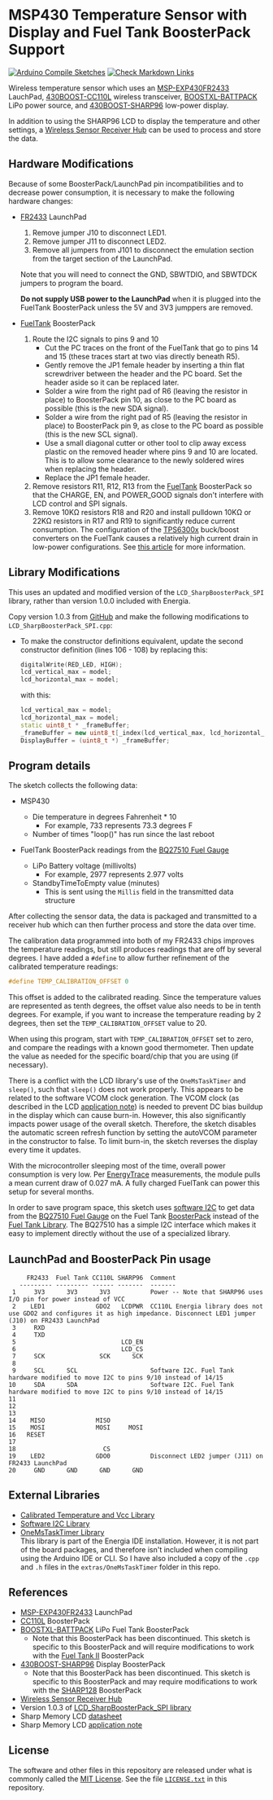 # MSP430 Temperature Sensor with Display and Fuel Tank BoosterPack Support

[![Arduino Compile Sketches](https://github.com/Andy4495/MSP430TempSensorWithDisplay/actions/workflows/arduino-compile-sketches.yml/badge.svg)](https://github.com/Andy4495/MSP430TempSensorWithDisplay/actions/workflows/arduino-compile-sketches.yml)
[![Check Markdown Links](https://github.com/Andy4495/MSP430TempSensorWithDisplay/actions/workflows/CheckMarkdownLinks.yml/badge.svg)](https://github.com/Andy4495/MSP430TempSensorWithDisplay/actions/workflows/CheckMarkdownLinks.yml)

Wireless temperature sensor which uses an [MSP-EXP430FR2433][1] LauchPad, [430BOOST-CC110L][2] wireless transceiver, [BOOSTXL-BATTPACK][3] LiPo power source, and [430BOOST-SHARP96][4] low-power display.

In addition to using the SHARP96 LCD to display the temperature and other settings, a [Wireless Sensor Receiver Hub][5] can be used to process and store the data.

## Hardware Modifications

Because of some BoosterPack/LaunchPad pin incompatibilities and to decrease power consumption, it is necessary to make the following hardware changes:

- [FR2433][1] LaunchPad

  1. Remove jumper J10 to disconnect LED1.
  2. Remove jumper J11 to disconnect LED2.
  3. Remove all jumpers from J101 to disconnect the emulation section from the target section of the LaunchPad.
  
  Note that you will need to connect the GND, SBWTDIO, and SBWTDCK jumpers to program the board.
  
  **Do not supply USB power to the LaunchPad** when it is plugged into the FuelTank BoosterPack unless the 5V and 3V3 jumppers are removed.

- [FuelTank][3] BoosterPack

  1. Route the I2C signals to pins 9 and 10
     - Cut the PC traces on the front of the FuelTank that go to pins 14 and 15 (these traces start at two vias directly beneath R5).
     - Gently remove the JP1 female header by inserting a thin flat screwdriver between the header and the PC board. Set the header aside so it can be replaced later.
     - Solder a wire from the right pad of R6 (leaving the resistor in place) to BoosterPack pin 10, as close to the PC board as possible (this is the new SDA signal).
     - Solder a wire from the right pad of R5 (leaving the resistor in place) to BoosterPack pin 9, as close to the PC board as possible (this is the new SCL signal).
     - Use a small diagonal cutter or other tool to clip away excess plastic on the removed header where pins 9 and 10 are located. This is to allow some clearance to the newly soldered wires when replacing the header.
     - Replace the JP1 female header.
  2. Remove resistors R11, R12, R13 from the [FuelTank][3] BoosterPack so that the CHARGE, EN, and POWER_GOOD signals don't interfere with LCD control and SPI signals.
  3. Remove 10KΩ resistors R18 and R20 and install pulldown 10KΩ or 22KΩ resistors in R17 and R19 to significantly reduce current consumption. The configuration of the [TPS6300x][16] buck/boost converters on the FuelTank causes a relatively high current drain in low-power configurations. See [this article][15] for more information.

## Library Modifications

This uses an updated and modified version of the `LCD_SharpBoosterPack_SPI` library, rather than version 1.0.0 included with Energia.

Copy version 1.0.3 from [GitHub][10] and make the following modifications to `LCD_SharpBoosterPack_SPI.cpp`:

- To make the constructor definitions equivalent, update the second constructor definition (lines 106 - 108) by replacing this:

    ```cpp
    digitalWrite(RED_LED, HIGH);
    lcd_vertical_max = model;
    lcd_horizontal_max = model;
    ```

    with this:

    ```cpp
    lcd_vertical_max = model;
    lcd_horizontal_max = model;
    static uint8_t * _frameBuffer;
    _frameBuffer = new uint8_t[_index(lcd_vertical_max, lcd_horizontal_max)];
    DisplayBuffer = (uint8_t *) _frameBuffer;
    ```

## Program details

The sketch collects the following data:

- MSP430
  - Die temperature in degrees Fahrenheit * 10
    - For example, 733 represents 73.3 degrees F
  - Number of times "loop()" has run since the last reboot

- FuelTank BoosterPack readings from the [BQ27510 Fuel Gauge][12]
  - LiPo Battery voltage (millivolts)
    - For example, 2977 represents 2.977 volts
  - StandbyTimeToEmpty value (minutes)
    - This is sent using the `Millis` field in the transmitted data structure

After collecting the sensor data, the data is packaged and transmitted to a
receiver hub which can then further process and store the data over time.

The calibration data programmed into both of my FR2433 chips improves the temperature readings, but still produces readings that are off by several degrees. I have added a `#define` to allow further refinement of the calibrated temperature readings:

```cpp
#define TEMP_CALIBRATION_OFFSET 0
```

This offset is added to the calibrated reading. Since the temperature values are represented as tenth degrees, the offset value also needs to be in tenth degrees. For example, if you want to increase the temperature reading by 2 degrees, then set the `TEMP_CALIBRATION_OFFSET` value to 20.

When using this program, start with `TEMP_CALIBRATION_OFFSET` set to zero, and compare the readings with a known good thermometer. Then update the value as needed for the specific board/chip that you are using (if necessary).

There is a conflict with the LCD library's use of the `OneMsTaskTimer` and `sleep()`, such that `sleep()` does not work properly. This appears to be related to the software VCOM clock generation. The VCOM clock (as described in the LCD [application note][18]) is needed to prevent DC bias buildup in the display which can cause burn-in. However, this also significantly impacts power usage of the overall sketch. Therefore, the sketch disables the automatic screen refresh function by setting the autoVCOM parameter in the constructor to false. To limit burn-in, the sketch reverses the display every time it updates.

With the microcontroller sleeping most of the time, overall power consumption is very low. Per [EnergyTrace][14] measurements, the module pulls a mean current draw of 0.027 mA. A fully charged FuelTank can power this setup for several months.

In order to save program space, this sketch uses [software I2C][7] to get data from the [BQ27510 Fuel Gauge][12] on the Fuel Tank [BoosterPack][3] instead of the [Fuel Tank Library][13]. The BQ27510 has a simple I2C interface which makes it easy to implement directly without the use of a specialized library.

## LaunchPad and BoosterPack Pin usage

```text
     FR2433  Fuel Tank CC110L SHARP96  Comment
   --------- --------- ------ -------  -------
 1     3V3      3V3      3V3           Power -- Note that SHARP96 uses I/O pin for power instead of VCC
 2    LED1              GDO2   LCDPWR  CC110L Energia library does not use GDO2 and configures it as high impedance. Disconnect LED1 jumper (J10) on FR2433 LaunchPad
 3     RXD
 4     TXD
 5                             LCD_EN
 6                             LCD_CS
 7     SCK               SCK      SCK
 8
 9     SCL      SCL                    Software I2C. Fuel Tank hardware modified to move I2C to pins 9/10 instead of 14/15
10     SDA      SDA                    Software I2C. Fuel Tank hardware modified to move I2C to pins 9/10 instead of 14/15
11
12
13
14    MISO              MISO
15    MOSI              MOSI     MOSI
16   RESET
17
18                        CS
19    LED2              GDO0           Disconnect LED2 jumper (J11) on FR2433 LaunchPad
20     GND      GND      GND      GND
```

## External Libraries

- [Calibrated Temperature and Vcc Library][6]
- [Software I2C Library][7]
- [OneMsTaskTimer Library][19]  
  This library is part of the Energia IDE installation. However, it is not part of the board packages, and therefore isn't included when compiling using the Arduino IDE or CLI. So I have also included a copy of the `.cpp` and `.h` files in the `extras/OneMsTaskTimer` folder in this repo.

## References

- [MSP-EXP430FR2433][1] LaunchPad
- [CC110L][2] BoosterPack
- [BOOSTXL-BATTPACK][3] LiPo Fuel Tank BoosterPack
  - Note that this BoosterPack has been discontinued. This sketch is specific to this BoosterPack and will require modifications to work with the [Fuel Tank II][8] BoosterPack
- [430BOOST-SHARP96][4] Display BoosterPack
  - Note that this BoosterPack has been discontinued. This sketch is specific to this BoosterPack and may require modifications to work with the [SHARP128][9] BoosterPack
- [Wireless Sensor Receiver Hub][5]
- Version 1.0.3 of [LCD_SharpBoosterPack_SPI library][10]
- Sharp Memory LCD [datasheet][17]
- Sharp Memory LCD [application note][18]

## License

The software and other files in this repository are released under what is commonly called the [MIT License][100]. See the file [`LICENSE.txt`][101] in this repository.

[1]: http://www.ti.com/tool/MSP-EXP430FR2433
[2]: https://www.ti.com/lit/ml/swru312b/swru312b.pdf
[3]: http://www.ti.com/tool/BOOSTXL-BATTPACK
[4]: http://www.ti.com/tool/430BOOST-SHARP96
[5]: https://github.com/Andy4495/Wireless-Sensor-Receiver-Hub
[6]: https://github.com/Andy4495/mspTandV
[7]: https://github.com/Andy4495/SWI2C
[8]: http://www.ti.com/tool/BOOSTXL-BATPAKMKII
[9]: http://www.ti.com/tool/BOOSTXL-SHARP128
[10]: https://github.com/energia/Energia/tree/master/libraries/LCD_SharpBoosterPack_SPI
[11]: https://www.mouser.com/datasheet/2/365/LS013B4DN04(3V_FPC)-1202885.pdf
[12]: https://www.ti.com/product/BQ27510
[13]: https://forum.43oh.com/topic/4915-energia-library-fuel-tank-boosterpack/
[14]: http://www.ti.com/tool/ENERGYTRACE
[15]: https://embeddedcomputing.weebly.com/fuel-tank-boosterpack.html
[16]: https://www.ti.com/lit/ds/symlink/tps63002.pdf
[17]: https://www.mouser.com/catalog/specsheets/LS013B4DN04(3V_FPC).pdf
[18]: https://www.sharpmemorylcd.com/resources/SharpMemoryLCDTechnologyB.pdf
[19]: https://github.com/energia/Energia/tree/master/libraries/OneMsTaskTimer
[100]: https://choosealicense.com/licenses/mit/
[101]: ./LICENSE.txt
[200]: https://github.com/Andy4495/MSP430TempSensorWithDisplay

[//]: # (Old TI product link that is no longer active: http://www.ti.com/tool/430BOOST-CC110L)
